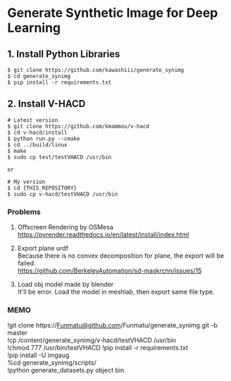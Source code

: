 # Generate Synthetic Image for Deep Learning

## 1. Install Python Libraries
```
$ git clone https://github.com/kawashiii/generate_synimg
$ cd generate_synimg
$ pip install -r requirements.txt
```

## 2. Install V-HACD
```
# Latest version
$ git clone https://github.com/kmammou/v-hacd
$ cd v-hacd/install
$ python run.py --cmake
$ cd ../build/linux
$ make
$ sudo cp test/testVHACD /usr/bin

or

# My version
$ cd {THIS_REPOSITORY}
$ sudo cp v-hacd/testVHACD /usr/bin
```
### Problems
1. Offscreen Rendering by OSMesa  
https://pyrender.readthedocs.io/en/latest/install/index.html

2. Export plane urdf  
Because there is no convex decomposition for plane, the export will be failed.  
https://github.com/BerkeleyAutomation/sd-maskrcnn/issues/15

3. Load obj model made by blender  
It'll be error. Load the model in meshlab, then export same file type.


### MEMO
!git clone https://Funmatu@github.com/Funmatu/generate_synimg.git -b master  
!cp /content/generate_synimg/v-hacd/testVHACD /usr/bin  
!chmod 777 /usr/bin/testVHACD
!pip install -r requirements.txt  
!pip install -U imgaug  
%cd generate_synimg/scripts/  
!python generate_datasets.py object bin  
